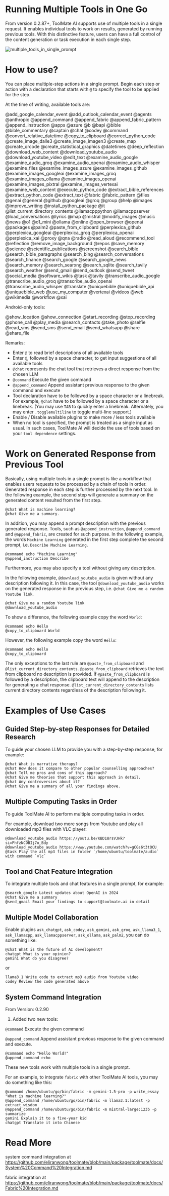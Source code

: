 # Running Multiple Tools in One Go

From version 0.2.87+, ToolMate AI supports use of multiple tools in a single request. It enables individual tools to work on results, generated by running previous tools. With this distinctive feature, users can have a full control of the content generation or task execution in each single step.

![multiple_tools_in_single_prompt](https://github.com/user-attachments/assets/7bdc63cd-beca-44c9-bfb0-27596a5e0632)

# How to use?

You can place multiple-step actions in a single prompt.  Begin each step or action with a declaration that starts with `@` to specify the tool to be applied for the step.

At the time of writing, available tools are:

@add_google_calendar_event @add_outlook_calendar_event @agents @anthropic @append_command @append_fabric @append_fabric_pattern @append_instruction @apps @azure @b @bapi @bible @bible_commentary @captain @chat @codey @command @convert_relative_datetime @copy_to_clipboard @correct_python_code @create_image_dalle3 @create_image_imagen3 @create_map @create_qrcode @create_statistical_graphics @datetimes @deep_reflection @download_web_content @download_youtube_audio @download_youtube_video @edit_text @examine_audio_google @examine_audio_groq @examine_audio_openai @examine_audio_whisper @examine_files @examine_images_azure @examine_images_github @examine_images_googleai @examine_images_groq @examine_images_ollama @examine_images_openai @examine_images_pixtral @examine_images_vertexai @examine_web_content @execute_python_code @extract_bible_references @extract_python_code @extract_text @fabric @fabric_pattern @files @genai @general @github @googleai @groq @group @help @images @improve_writing @install_python_package @it @list_current_directory_contents @llamacpppython @llamacppserver @load_conversations @lyrics @map @mistral @modify_images @music @news @o1 @o1_mini @ollama @online @open_browser @openai @packages @palm2 @paste_from_clipboard @perplexica_github @perplexica_googleai @perplexica_groq @perplexica_openai @perplexica_xai @proxy @qna @radio @read_aloud @recommend_tool @reflection @remove_image_background @repos @save_memory @science @scientific_publications @screenshot @search_bible @search_bible_paragraphs @search_bing @search_conversations @search_finance @search_google @search_google_news @search_memory @search_searxng @search_sqlite @search_tavily @search_weather @send_gmail @send_outlook @send_tweet @social_media @software_wikis @task @tavily @transcribe_audio_google @transcribe_audio_groq @transcribe_audio_openai @transcribe_audio_whisper @translate @uniquebible @uniquebible_api @uniquebible_web @use_my_computer @vertexai @videos @web @wikimedia @workflow @xai

Android-only tools:

@show_location @show_connection @start_recording @stop_recording @phone_call @play_media @search_contacts @take_photo @selfie @read_sms @send_sms @send_email @send_whatsapp @share @share_file

Remarks:

* Enter `@` to read brief descriptions of all available tools
* Enter `@`, followed by a space character, to get input suggestions of all available tools
* `@chat` represents the chat tool that retrieves a direct response from the chosen LLM
* `@command` Execute the given command
* `@append_command` Append assistant previous response to the given command and execute
* Tool declaration have to be followed by a space character or a linebreak.  For example, `@chat` have to be followed by a space character or a linebreak. (You may use `TAB` to quickly enter a linebreak.  Alternately, you may enter `.togglemultiline` to toggle multi-line support.)
* Enable / Disable available plugins to make more / less tools available
* When no tool is specified, the prompt is treated as a single input as usual. In such cases, ToolMate AI will decide the use of tools based on your `tool dependence` settings.

# Work on Generated Response from Previous Tool

Basically, using multiple tools in a single prompt is like a workflow that enables users requests to be processed by a chain of tools in order. Generated response in each step is further processed by the next tool. In the following example, the second step will generate a summary on the generated content resulted from the first step.

```
@chat What is machine learning?
@chat Give me a summary.
```

In addition, you may append a prompt description with the previous generated response. Tools, such as `@append_instruction`, `@append_command` and `@append_fabric`, are created for such purpose. In the following example, the words `Machine Learning` generated in the first step complete the second prompt, i.e. `Describe Machine Learning`.

```
@command echo "Machine Learning"
@append_instruction Describe
```

Furthermore, you may also specify a tool without giving any description.

In the following example, `@download_youtube_audio` is given without any description following it.  In this case, the tool `@download_youtube_audio` works on the generated response in the previous step, i.e. `@chat Give me a random Youtube link`.

```
@chat Give me a random Youtube link 
@download_youtube_audio
```

To show a difference, the following example copy the word `World`:

```
@command echo Hello
@copy_to_clipboard World
```

However, the following example copy the word `Hello`:

```
@command echo Hello
@copy_to_clipboard
```

The only exceptions to the last rule are `@paste_from_clipboard` and `@list_current_directory_contents`. `@paste_from_clipboard` retrieves the text from clipboard no description is provided. If `@paste_from_clipboard` is followed by a description, the clipboard text will append to the description for generating a chat response. `@list_current_directory_contents` lists current directory contents regardless of the description following it.
 
# Examples of Use Cases

## Guided Step-by-step Responses for Detailed Research

To guide your chosen LLM to provide you with a step-by-step response, for example:

```
@chat What is narrative therapy? 
@chat How does it compare to other popular counselling approaches? 
@chat Tell me pros and cons of this approach? 
@chat Give me theories that support this approach in detail. 
@chat Any controversies about it? 
@chat Give me a summary of all your findings above.
```

## Multiple Computing Tasks in Order

To guide ToolMate AI to perform multiple computing tasks in order.

For example, download two more songs from Youtube and play all downloaded mp3 files with VLC player:

```
@download_youtube_audio https://youtu.be/KBD18rsVJHk?si=PhfzNCOBIj7o_Bdy 
@download_youtube_audio https://www.youtube.com/watch?v=gCGs6t3tOCU
@task Play the all mp3 files in folder `/home/ubuntu/toolmate/audio` with command `vlc`
```

## Tool and Chat Feature Integration

To integrate multiple tools and chat features in a single prompt, for example:

```
@search_google Latest updates about OpenAI in 2024 
@chat Give me a summary 
@send_gmail Email your findings to support@toolmate.ai in detail
```

## Multiple Model Collaboration

Enable plugins `ask_chatgpt`, `ask_codey`, `ask_gemini`, `ask_groq`, `ask_llama3_1`, `ask_llamacpp`, `ask_llamacppserver`, `ask_ollama`, `ask_palm2`, you can do something like:

```
@chat What is the future of AI development?
chatgpt What is your opinion?
gemini What do you disagree?
```

or

```
llama3_1 Write code to extract mp3 audio from Youtube video
codey Review the code generated above
```

## System Command Integration

From Version: 0.2.90

1. Added two new tools:

`@command` Execute the given command

`@append_command` Append assistant previous response to the given command and execute.

```
@command echo "Hello World!"
@append_command echo
```

These new tools work with multiple tools in a single prompt.

For an example, to integrate `fabric` with other ToolMate AI tools, you may do something like this:

```
@command /home/ubuntu/go/bin/fabric -m gemini-1.5-pro -p write_essay "What is machine learning?"
@append_command /home/ubuntu/go/bin/fabric -m llama3.1:latest -p extract_wisdom
@append_command /home/ubuntu/go/bin/fabric -m mistral-large:123b -p summarize
gemini Explain it to a five-year kid
chatgpt Translate it into Chinese
```

# Read More

system command integration at https://github.com/eliranwong/toolmate/blob/main/package/toolmate/docs/System%20Command%20Integration.md

fabric integration at https://github.com/eliranwong/toolmate/blob/main/package/toolmate/docs/Fabric%20Integration.md